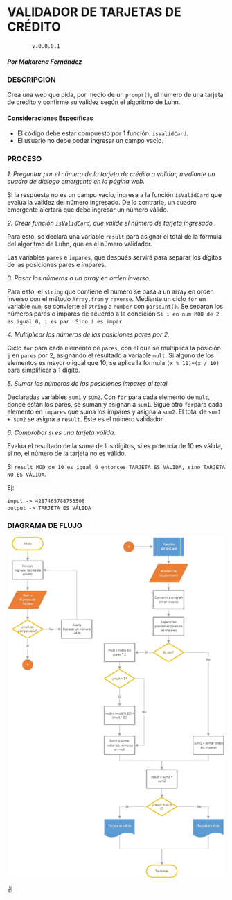 # VALIDADOR DE TARJETAS DE CRÉDITO 
			v.0.0.0.1

##### Por Makarena Fernández

### DESCRIPCIÓN
Crea una web que pida, por medio de un `prompt()`, el número de una tarjeta de crédito y confirme su validez según el algoritmo de Luhn.

#### Consideraciones Específicas

* El código debe estar compuesto por 1 función: `isValidCard`.
* El usuario no debe poder ingresar un campo vacío.

### PROCESO

*1. Preguntar por el número de la tarjeta de crédito a validar, mediante un cuadro de diálogo emergente en la página web.*

Si la respuesta no es un campo vacío, ingresa a la función `isValidCard` que evalúa la validez del número ingresado. De lo contrario, un cuadro emergente alertará que debe ingresar un número válido.

*2. Crear función `isValidCard`, que valide el número de tarjeta ingresado.*

Para ésto, se declara una variable `result` para asignar el total de la fórmula del algoritmo de Luhn, que es el número validador.

Las variables `pares` e `impares`, que después servirá para separar los dígitos de las posiciones pares e impares.

*3. Pasar los números a un array en orden inverso.*

Para esto, el `string` que contiene el número se pasa a un array en orden inverso con el método `Array.from` y `reverse`. 
Mediante un ciclo `for` en variable `num`, se convierte el `string` a `number` con `parseInt()`. Se separan los números pares e impares de acuerdo a la condición `Si i en num MOD de 2 es igual 0, i es par. Sino i es impar`.

*4. Multiplicar los números de las posiciones pares por 2.*

Ciclo `for` para cada elemento de `pares`, con el que se multiplica la posición `j` en `pares` por 2, asignando el resultado a variable `mult`. Si alguno de los elementos es mayor o igual que 10, se aplica la formula `(x % 10)+(x / 10)` para simplificar a 1 dígito.

*5. Sumar los números de las posiciones impares al total*

Declaradas variables `sum1` y `sum2`. Con `for` para cada elemento de `mult`, donde están los pares, se suman y asignan a `sum1`. Sigue otro `for`para cada elemento en `impares` que suma los impares y asigna a `sum2`.
El total de `sum1 + sum2` se asigna a `result`. Este es el número validador.

*6. Comprobar si es una tarjeta válida.*

Evalúa el resultado de la suma de los dígitos, si es potencia de 10 es válida, si no, el número de la tarjeta no es válido.

Si `result MOD de 10 es igual 0 entonces TARJETA ES VÁLIDA, sino TARJETA NO ES VÁLIDA`. 

Ej:

	input -> 4287465788753508
	output -> TARJETA ES VÁLIDA


### DIAGRAMA DE FLUJO

![Diagrama de flujo función isValidCard](diagrama-flujo-isvalidcard.jpg)

:v:


